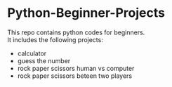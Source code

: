 # Python-Beginner-Projects
This repo contains python codes for beginners.  
It includes the following projects:
- calculator
- guess the number  
- rock paper scissors human vs computer  
- rock paper scissors beteen two players
